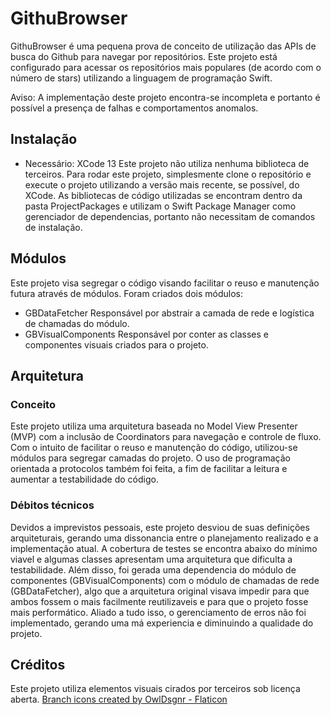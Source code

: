 # GithuBrowser

GithuBrowser é uma pequena prova de conceito de utilização das APIs de busca do Github para navegar por repositórios. Este projeto está configurado para acessar os repositórios mais populares (de acordo com o número de stars) utilizando a linguagem de programação Swift.

Aviso: A implementação deste projeto encontra-se incompleta e portanto é possível a presença de falhas e comportamentos anomalos.

## Instalação
* Necessário: XCode 13
Este projeto não utiliza nenhuma biblioteca de terceiros. Para rodar este projeto, simplesmente clone o repositório e execute o projeto utilizando a versão mais recente, se possível, do XCode. 
As bibliotecas de código utilizadas se encontram dentro da pasta ProjectPackages e utilizam o Swift Package Manager como gerenciador de dependencias, portanto não necessitam de comandos de instalação.

## Módulos
Este projeto visa segregar o código visando facilitar o reuso e manutenção futura através de módulos. 
Foram criados dois módulos:
* GBDataFetcher
Responsável por abstrair a camada de rede e logística de chamadas do módulo.
* GBVisualComponents
Responsável por conter as classes e componentes visuais criados para o projeto.

## Arquitetura
### Conceito
Este projeto utiliza uma arquitetura baseada no Model View Presenter (MVP) com a inclusão de Coordinators para navegação e controle de fluxo.
Com o intuito de facilitar o reuso e manutenção do código, utilizou-se módulos para segregar camadas do projeto. O uso de programação orientada a protocolos também foi feita, a fim de facilitar a leitura e aumentar a testabilidade do código.
### Débitos técnicos
Devidos a imprevistos pessoais, este projeto desviou de suas definições arquiteturais, gerando uma dissonancia entre o planejamento realizado e a implementação atual.
A cobertura de testes se encontra abaixo do mínimo viavel e algumas classes apresentam uma arquitetura que dificulta a testabilidade.
Além disso, foi gerada uma dependencia do módulo de componentes (GBVisualComponents) com o módulo de chamadas de rede (GBDataFetcher), algo que a arquitetura original visava impedir para que ambos fossem o mais facilmente reutilizaveis e para que o projeto fosse mais performático.
Aliado a tudo isso, o gerenciamento de erros não foi implementado, gerando uma má experiencia e diminuindo a qualidade do projeto.

## Créditos
Este projeto utiliza elementos visuais cirados por terceiros sob licença aberta.
[Branch icons created by OwlDsgnr - Flaticon](https://www.flaticon.com/free-icons/branch)

